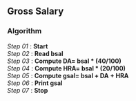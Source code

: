 ## Gross Salary

### Algorithm

*Step 01* : **Start**\
*Step 02* : **Read bsal**\
*Step 03* : **Compute DA= bsal * (40/100)**\
*Step 04* : **Compute HRA= bsal * (20/100)**\
*Step 05* : **Compute gsal= bsal + DA + HRA**\
*Step 06* : **Print gsal**\
*Step 07* : **Stop**
